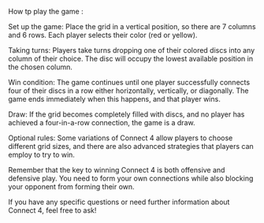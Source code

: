 How tp play the game :

Set up the game: Place the grid in a vertical position, so there are 7 columns and 6 rows. Each player selects their color (red or yellow).

Taking turns: Players take turns dropping one of their colored discs into any column of their choice. The disc will occupy the lowest available position in the chosen column.

Win condition: The game continues until one player successfully connects four of their discs in a row either horizontally, vertically, or diagonally. The game ends immediately when this happens, and that player wins.

Draw: If the grid becomes completely filled with discs, and no player has achieved a four-in-a-row connection, the game is a draw.

Optional rules: Some variations of Connect 4 allow players to choose different grid sizes, and there are also advanced strategies that players can employ to try to win.

Remember that the key to winning Connect 4 is both offensive and defensive play. You need to form your own connections while also blocking your opponent from forming their own.

If you have any specific questions or need further information about Connect 4, feel free to ask!
